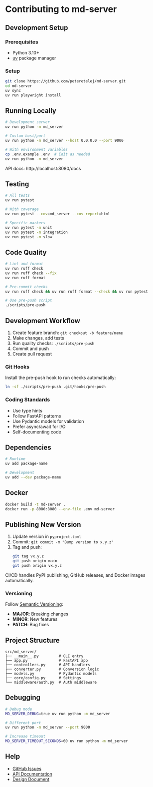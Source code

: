 # Contributing to md-server

## Development Setup

### Prerequisites

- Python 3.10+
- [uv](https://docs.astral.sh/uv/) package manager

### Setup

```bash
git clone https://github.com/peteretelej/md-server.git
cd md-server
uv sync
uv run playwright install
```

## Running Locally

```bash
# Development server
uv run python -m md_server

# Custom host/port
uv run python -m md_server --host 0.0.0.0 --port 9000

# With environment variables
cp .env.example .env  # Edit as needed
uv run python -m md_server
```

API docs: http://localhost:8080/docs

## Testing

```bash
# All tests
uv run pytest

# With coverage
uv run pytest --cov=md_server --cov-report=html

# Specific markers
uv run pytest -m unit
uv run pytest -m integration
uv run pytest -m slow
```

## Code Quality

```bash
# Lint and format
uv run ruff check
uv run ruff check --fix
uv run ruff format

# Pre-commit checks
uv run ruff check && uv run ruff format --check && uv run pytest

# Use pre-push script
./scripts/pre-push
```

## Development Workflow

1. Create feature branch: `git checkout -b feature/name`
2. Make changes, add tests
3. Run quality checks: `./scripts/pre-push`
4. Commit and push
5. Create pull request

### Git Hooks

Install the pre-push hook to run checks automatically:

```bash
ln -sf ./scripts/pre-push .git/hooks/pre-push
```

### Coding Standards

- Use type hints
- Follow FastAPI patterns
- Use Pydantic models for validation
- Prefer async/await for I/O
- Self-documenting code

## Dependencies

```bash
# Runtime
uv add package-name

# Development
uv add --dev package-name
```

## Docker

```bash
docker build -t md-server .
docker run -p 8080:8080 --env-file .env md-server
```

## Publishing New Version

1. Update version in `pyproject.toml`
2. Commit: `git commit -m "Bump version to x.y.z"`
3. Tag and push:
   ```bash
   git tag vx.y.z
   git push origin main
   git push origin vx.y.z
   ```

CI/CD handles PyPI publishing, GitHub releases, and Docker images automatically.

### Versioning

Follow [Semantic Versioning](https://semver.org/):

- **MAJOR**: Breaking changes
- **MINOR**: New features
- **PATCH**: Bug fixes

## Project Structure

```
src/md_server/
├── __main__.py         # CLI entry
├── app.py              # FastAPI app
├── controllers.py      # API handlers
├── converter.py        # Conversion logic
├── models.py           # Pydantic models
├── core/config.py      # Settings
└── middleware/auth.py  # Auth middleware
```

## Debugging

```bash
# Debug mode
MD_SERVER_DEBUG=true uv run python -m md_server

# Different port
uv run python -m md_server --port 9000

# Increase timeout
MD_SERVER_TIMEOUT_SECONDS=60 uv run python -m md_server
```

## Help

- [GitHub Issues](https://github.com/peteretelej/md-server/issues)
- [API Documentation](API.md)
- [Design Document](design.md)
